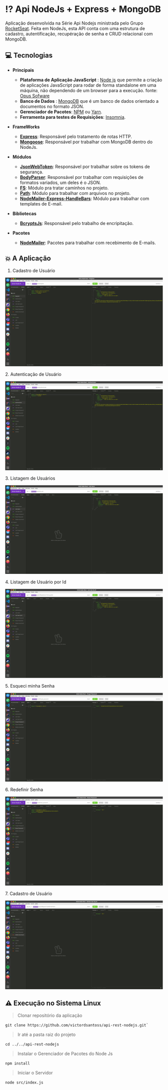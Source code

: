 # :interrobang: Api NodeJs + Express + MongoDB
  Aplicação desenvolvida na Série Api Nodejs ministrada pelo Grupo [RocketSeat](https://rocketseat.com.br/). Feita em NodeJs, esta API conta com uma estrutura de cadastro, autentificação, recupéração de senha e CRUD relacional com MongoDB.
  
 
## :computer: Tecnologias
* **Principais**
  - **Plataforma de Aplicação JavaScript** : [Node js](https://nodejs.org/en/) que permite a criação de aplicações JavaScript para rodar de forma standalone em uma máquina, não dependendo de um browser para a execução.
  fonte: [Opus Sofware](https://www.opus-software.com.br/node-js/)
  - **Banco de Dados** : [MongoDB](https://www.mongodb.com/3) que é um banco de dados orientado a documentos no formato JSON.
  - **Gerenciador de Pacotes**: [NPM](https://www.npmjs.com/get-npm) ou [Yarn](https://classic.yarnpkg.com/en/docs/install/#debian-stable).
  - **Ferramenta para testes de Requisições**: [Insomnia](https://insomnia.rest/download/).
  
* **FrameWorks**
  - **[Express](https://expressjs.com/pt-br/)**: Responsável pelo tratamento de rotas HTTP.
  - **[Mongoose](https://mongoosejs.com/)**: Responsável por trabalhar com MongoDB dentro do NodeJs.
* **Módulos**
  - **[JsonWebToken](https://www.npmjs.com/package/jsonwebtoken)**: Responsável por trabalhar sobre os tokens de segurança.
  - **[BodyParser](https://www.npmjs.com/package/body-parser)**: Responsável por trabalhar com requisições de formatos variados, um deles é o JSON.
  - **[FS](https://www.npmjs.com/package/fs)**: Módulo pra tratar caminhos no projeto.
  - **[Path](https://www.npmjs.com/package/path)**: Módulo para trabalhar com arquivos no projeto.
  - **[NodeMailer-Express-HandleBars](https://www.npmjs.com/package/nodemailer-express-handlebars)**: Módulo para trabalhar com templates de E-mail.
* **Bibliotecas**
  - **[BcryptsJs](https://www.npmjs.com/package/bcryptjs)**: Responsável pelo trabalho de encripitação. 
* **Pacotes**
  - **[NodeMailer](https://www.npmjs.com/package/nodemailer)**: Pacotes para trabalhar com recebimento de E-mails.
  
## :collision: A Aplicação
1. Cadastro de Usuário
  <p align="center">
  <img src="img/1register.png" />
  </p>
2. Autenticação de Usuário
  <p align="center">
  <img src="img/2auth.png" />
  </p>
3. Listagem de Usuários
  <p align="center">
  <img src="img/3list.png" />
  </p>
4. Listagem de Usuário por Id
  <p align="center">
  <img src="img/4list_by_id.png" />
  </p>
5. Esqueci minha Senha
  <p align="center">
  <img src="img/5forgot_password.png" />
  </p>
6. Redefinir Senha
  <p align="center">
  <img src="img/6reset_password.png" />
  </p>
7. Cadastro de Usuário
  <p align="center">
  <img src="img/7delete_user_by_id.png" />
  </p>
  
## :warning: Execução no Sistema Linux 
> Clonar repositório da aplicação

    git clone https://github.com/victordsantoss/api-rest-nodejs.git`
> Ir até a pasta raiz do projeto 

    cd ../../api-rest-nodejs
> Instalar o Gerenciador de Pacotes do Node Js

    npm install 
> Iniciar o Servidor

    node src/index.js
